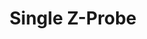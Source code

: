 ---
tag: g030
codes:
- G30
title: Single Z-Probe
long: Do a single Z probe at a specified position. By default probe in the current
  position.
notes: 
parameters:
- tag: X
  optional: true
  description: X probe position
  values:
  - tag: pos
    type: float
- tag: Y
  optional: true
  description: Y probe position
  values:
  - tag: pos
    type: float
- tag: E
  optional: true
  description: Engage the probe for each point.
  values:
  - type: bool
  - default: 0
example: 
examples: 
---